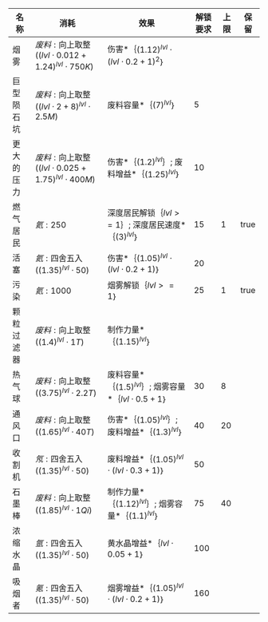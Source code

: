| 名称  | 消耗  | 效果  | 解锁要求 | 上限  | 保留  |
| --- | --- | --- | ---- | --- | --- |
| 烟雾 | ${ 废料: \text{向上取整}({(lvl  \cdot  0.012 + 1.24)}^{lvl}  \cdot  750K) }$ | 伤害*｛${(1.12)}^{lvl}  \cdot  {(lvl  \cdot  0.2 + 1)}^{2}$｝ |  |  |  |
| 巨型陨石坑 | ${ 废料: \text{向上取整}({(lvl  \cdot  2 + 8)}^{lvl}  \cdot  2.5M) }$ | 废料容量*｛${(7)}^{lvl}$｝ | 5 |  |  |
| 更大的压力 | ${ 废料: \text{向上取整}({(lvl  \cdot  0.025 + 1.75)}^{lvl}  \cdot  400M) }$ | 伤害*｛${(1.2)}^{lvl}$｝; 废料增益*｛${(1.25)}^{lvl}$｝ | 10 |  |  |
| 燃气居民 | ${ 氦: 250 }$ | 深度居民解锁｛$lvl >= 1$｝; 深度居民速度*｛${(3)}^{lvl}$｝ | 15 | 1 | true |
| 活塞 | ${ 氦: \text{四舍五入}({(1.35)}^{lvl}  \cdot  50) }$ | 伤害*｛${(1.05)}^{lvl}  \cdot  (lvl  \cdot  0.2 + 1)$｝ | 20 |  |  |
| 污染 | ${ 氦: 1000 }$ | 烟雾解锁｛$lvl >= 1$｝ | 25 | 1 | true |
| 颗粒过滤器 | ${ 废料: \text{向上取整}({(1.4)}^{lvl}  \cdot  1T) }$ | 制作力量*｛${(1.15)}^{lvl}$｝ |  |  |  |
| 热气球 | ${ 废料: \text{向上取整}({(3.75)}^{lvl}  \cdot  2.2T) }$ | 废料容量*｛${(1.5)}^{lvl}$｝; 烟雾容量*｛$lvl  \cdot  0.5 + 1$｝ | 30 | 8 |  |
| 通风口 | ${ 废料: \text{向上取整}({(1.65)}^{lvl}  \cdot  40T) }$ | 伤害*｛${(1.05)}^{lvl}$｝; 废料增益*｛${(1.3)}^{lvl}$｝ | 40 | 20 |  |
| 收割机 | ${ 氖: \text{四舍五入}({(1.35)}^{lvl}  \cdot  50) }$ | 废料增益*｛${(1.05)}^{lvl}  \cdot  (lvl  \cdot  0.3 + 1)$｝ | 50 |  |  |
| 石墨棒 | ${ 废料: \text{向上取整}({(1.85)}^{lvl}  \cdot  1Qi) }$ | 制作力量*｛${(1.12)}^{lvl}$｝; 烟雾容量*｛${(1.1)}^{lvl}$｝ | 75 | 40 |  |
| 浓缩水晶 | ${ 氩: \text{四舍五入}({(1.35)}^{lvl}  \cdot  50) }$ | 黄水晶增益*｛$lvl  \cdot  0.05 + 1$｝ | 100 |  |  |
| 吸烟者 | ${ 氪: \text{四舍五入}({(1.35)}^{lvl}  \cdot  50) }$ | 烟雾增益*｛${(1.05)}^{lvl}  \cdot  (lvl  \cdot  0.2 + 1)$｝ | 160 |  |  |
